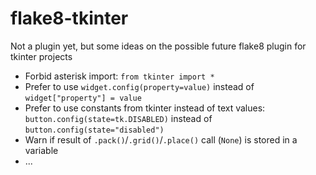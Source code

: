 # flake8-tkinter
Not a plugin yet, but some ideas on the possible future flake8 plugin for tkinter projects

- Forbid asterisk import: `from tkinter import *`
- Prefer to use `widget.config(property=value)` instead of `widget["property"] = value`
- Prefer to use constants from tkinter instead of text values: `button.config(state=tk.DISABLED)` instead of `button.config(state="disabled")`
- Warn if result of `.pack()`/`.grid()`/`.place()` call (`None`) is stored in a variable
- ...
